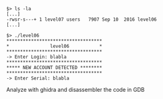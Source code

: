 ```shell
$> ls -la
[...]
-rwsr-s---+ 1 level07 users   7907 Sep 10  2016 level06
[...]

$> ./level06
***********************************
*               level06           *
***********************************
-> Enter Login: blabla
***********************************
***** NEW ACCOUNT DETECTED ********
***********************************
-> Enter Serial: blabla
```

Analyze with ghidra and disassembler the code in GDB

```c
```

```shell
```